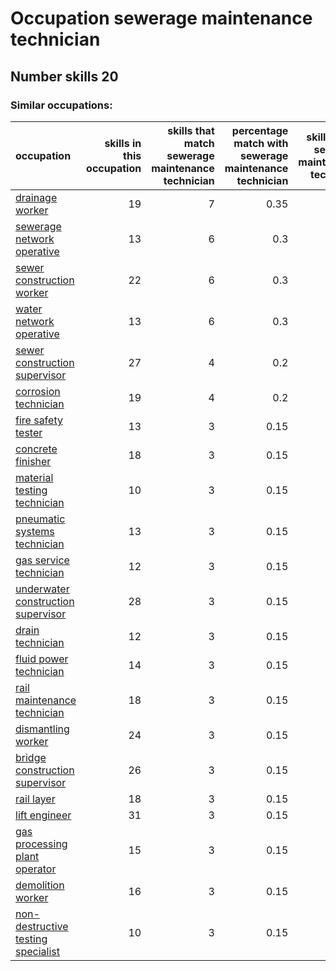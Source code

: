 # Occupation sewerage maintenance technician
## Number skills 20
### Similar occupations:
| occupation                                                                  |   skills in this occupation |   skills that match sewerage maintenance technician |   percentage match with sewerage maintenance technician |   skills not in sewerage maintenance technician |
|:----------------------------------------------------------------------------|----------------------------:|----------------------------------------------------:|--------------------------------------------------------:|------------------------------------------------:|
| [drainage worker](drainage_worker.md)                                       |                          19 |                                                   7 |                                                    0.35 |                                              12 |
| [sewerage network operative](sewerage_network_operative.md)                 |                          13 |                                                   6 |                                                    0.3  |                                               7 |
| [sewer construction worker](sewer_construction_worker.md)                   |                          22 |                                                   6 |                                                    0.3  |                                              16 |
| [water network operative](water_network_operative.md)                       |                          13 |                                                   6 |                                                    0.3  |                                               7 |
| [sewer construction supervisor](sewer_construction_supervisor.md)           |                          27 |                                                   4 |                                                    0.2  |                                              23 |
| [corrosion technician](corrosion_technician.md)                             |                          19 |                                                   4 |                                                    0.2  |                                              15 |
| [fire safety tester](fire_safety_tester.md)                                 |                          13 |                                                   3 |                                                    0.15 |                                              10 |
| [concrete finisher](concrete_finisher.md)                                   |                          18 |                                                   3 |                                                    0.15 |                                              15 |
| [material testing technician](material_testing_technician.md)               |                          10 |                                                   3 |                                                    0.15 |                                               7 |
| [pneumatic systems technician](pneumatic_systems_technician.md)             |                          13 |                                                   3 |                                                    0.15 |                                              10 |
| [gas service technician](gas_service_technician.md)                         |                          12 |                                                   3 |                                                    0.15 |                                               9 |
| [underwater construction supervisor](underwater_construction_supervisor.md) |                          28 |                                                   3 |                                                    0.15 |                                              25 |
| [drain technician](drain_technician.md)                                     |                          12 |                                                   3 |                                                    0.15 |                                               9 |
| [fluid power technician](fluid_power_technician.md)                         |                          14 |                                                   3 |                                                    0.15 |                                              11 |
| [rail maintenance technician](rail_maintenance_technician.md)               |                          18 |                                                   3 |                                                    0.15 |                                              15 |
| [dismantling worker](dismantling_worker.md)                                 |                          24 |                                                   3 |                                                    0.15 |                                              21 |
| [bridge construction supervisor](bridge_construction_supervisor.md)         |                          26 |                                                   3 |                                                    0.15 |                                              23 |
| [rail layer](rail_layer.md)                                                 |                          18 |                                                   3 |                                                    0.15 |                                              15 |
| [lift engineer](lift_engineer.md)                                           |                          31 |                                                   3 |                                                    0.15 |                                              28 |
| [gas processing plant operator](gas_processing_plant_operator.md)           |                          15 |                                                   3 |                                                    0.15 |                                              12 |
| [demolition worker](demolition_worker.md)                                   |                          16 |                                                   3 |                                                    0.15 |                                              13 |
| [non-destructive testing specialist](non-destructive_testing_specialist.md) |                          10 |                                                   3 |                                                    0.15 |                                               7 |
